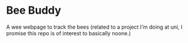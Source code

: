 <h1>Bee Buddy</h1>
<p>A wee webpage to track the bees (related to a project I'm doing at uni, I promise this repo is of interest to basically noone.)</p>